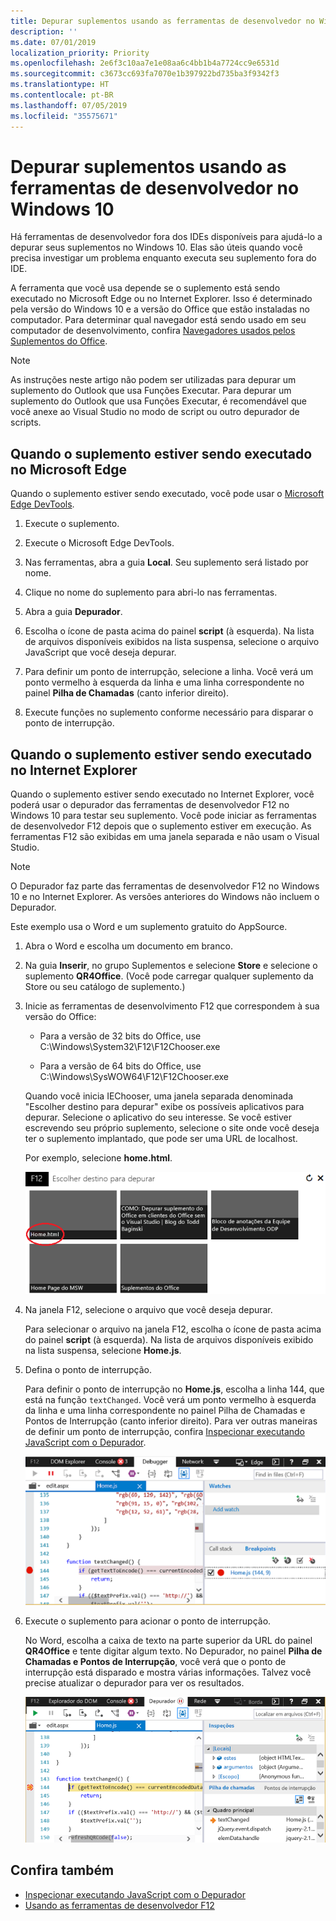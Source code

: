```yaml
---
title: Depurar suplementos usando as ferramentas de desenvolvedor no Windows 10
description: ''
ms.date: 07/01/2019
localization_priority: Priority
ms.openlocfilehash: 2e6f3c10aa7e1e08aa6c4bb1b4a7724cc9e6531d
ms.sourcegitcommit: c3673cc693fa7070e1b397922bd735ba3f9342f3
ms.translationtype: HT
ms.contentlocale: pt-BR
ms.lasthandoff: 07/05/2019
ms.locfileid: "35575671"
---
```

# <a name="debug-add-ins-using-developer-tools-on-windows-10"></a>Depurar suplementos usando as ferramentas de desenvolvedor no Windows 10

Há ferramentas de desenvolvedor fora dos IDEs disponíveis para ajudá-lo a depurar seus suplementos no Windows 10. Elas são úteis quando você precisa investigar um problema enquanto executa seu suplemento fora do IDE.

A ferramenta que você usa depende se o suplemento está sendo executado no Microsoft Edge ou no Internet Explorer. Isso é determinado pela versão do Windows 10 e a versão do Office que estão instaladas no computador. Para determinar qual navegador está sendo usado em seu computador de desenvolvimento, confira [Navegadores usados pelos Suplementos do Office](../concepts/browsers-used-by-office-web-add-ins.md). 


> [!NOTE]
> As instruções neste artigo não podem ser utilizadas para depurar um suplemento do Outlook que usa Funções Executar. Para depurar um suplemento do Outlook que usa Funções Executar, é recomendável que você anexe ao Visual Studio no modo de script ou outro depurador de scripts.

## <a name="when-the-add-in-is-running-in-microsoft-edge"></a>Quando o suplemento estiver sendo executado no Microsoft Edge

Quando o suplemento estiver sendo executado, você pode usar o [Microsoft Edge DevTools](https://www.microsoft.com/p/microsoft-edge-devtools-preview/9mzbfrmz0mnj?activetab=pivot%3Aoverviewtab). 

1. Execute o suplemento. 

2. Execute o Microsoft Edge DevTools.

3. Nas ferramentas, abra a guia **Local**. Seu suplemento será listado por nome.

4. Clique no nome do suplemento para abri-lo nas ferramentas.

5. Abra a guia **Depurador**. 

6. Escolha o ícone de pasta acima do painel **script** (à esquerda). Na lista de arquivos disponíveis exibidos na lista suspensa, selecione o arquivo JavaScript que você deseja depurar.

7. Para definir um ponto de interrupção, selecione a linha. Você verá um ponto vermelho à esquerda da linha e uma linha correspondente no painel **Pilha de Chamadas** (canto inferior direito).

8. Execute funções no suplemento conforme necessário para disparar o ponto de interrupção.

## <a name="when-the-add-in-is-running-in-internet-explorer"></a>Quando o suplemento estiver sendo executado no Internet Explorer

Quando o suplemento estiver sendo executado no Internet Explorer, você poderá usar o depurador das ferramentas de desenvolvedor F12 no Windows 10 para testar seu suplemento. Você pode iniciar as ferramentas de desenvolvedor F12 depois que o suplemento estiver em execução. As ferramentas F12 são exibidas em uma janela separada e não usam o Visual Studio.

> [!NOTE]
> O Depurador faz parte das ferramentas de desenvolvedor F12 no Windows 10 e no Internet Explorer. As versões anteriores do Windows não incluem o Depurador. 

Este exemplo usa o Word e um suplemento gratuito do AppSource.

1. Abra o Word e escolha um documento em branco. 
    
2. Na guia **Inserir**, no grupo Suplementos e selecione **Store** e selecione o suplemento **QR4Office**. (Você pode carregar qualquer suplemento da Store ou seu catálogo de suplemento.)
    
3. Inicie as ferramentas de desenvolvimento F12 que correspondem à sua versão do Office:
    
   - Para a versão de 32 bits do Office, use C:\Windows\System32\F12\F12Chooser.exe
    
   - Para a versão de 64 bits do Office, use C:\Windows\SysWOW64\F12\F12Chooser.exe
    
   Quando você inicia IEChooser, uma janela separada denominada "Escolher destino para depurar" exibe os possíveis aplicativos para depurar. Selecione o aplicativo do seu interesse. Se você estiver escrevendo seu próprio suplemento, selecione o site onde você deseja ter o suplemento implantado, que pode ser uma URL de localhost. 
    
   Por exemplo, selecione **home.html**. 
    
   ![Tela do IEChooser, apontando para o suplemento bolhas](../images/choose-target-to-debug.png)

4. Na janela F12, selecione o arquivo que você deseja depurar.
    
   Para selecionar o arquivo na janela F12, escolha o ícone de pasta acima do painel **script** (à esquerda). Na lista de arquivos disponíveis exibido na lista suspensa, selecione **Home.js**.
    
5. Defina o ponto de interrupção.
    
   Para definir o ponto de interrupção no **Home.js**, escolha a linha 144, que está na função  `textChanged`. Você verá um ponto vermelho à esquerda da linha e uma linha correspondente no painel Pilha de Chamadas e Pontos de Interrupção (canto inferior direito). Para ver outras maneiras de definir um ponto de interrupção, confira [Inspecionar executando JavaScript com o Depurador](/previous-versions/windows/internet-explorer/ie-developer/samples/dn255007(v=vs.85)). 
    
   ![Depurador com ponto de interrupção no arquivo home.js](../images/debugger-home-js-02.png)

6. Execute o suplemento para acionar o ponto de interrupção.
    
   No Word, escolha a caixa de texto na parte superior da URL do painel **QR4Office** e tente digitar algum texto. No Depurador, no painel **Pilha de Chamadas e Pontos de Interrupção**, você verá que o ponto de interrupção está disparado e mostra várias informações. Talvez você precise atualizar o depurador para ver os resultados.
    
   ![Depurador com resultados do ponto de interrupção disparado](../images/debugger-home-js-01.png)


## <a name="see-also"></a>Confira também

- [Inspecionar executando JavaScript com o Depurador](/previous-versions/windows/internet-explorer/ie-developer/samples/dn255007(v=vs.85))
- [Usando as ferramentas de desenvolvedor F12](/previous-versions/windows/internet-explorer/ie-developer/samples/bg182326(v=vs.85))

